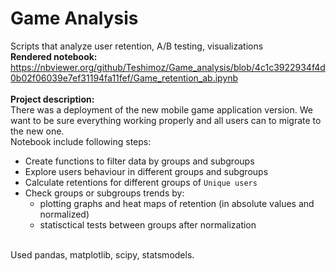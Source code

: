 # Game Analysis
Scripts that analyze user retention, A/B testing, visualizations<br>
<b>Rendered notebook:</b><br>
https://nbviewer.org/github/Teshimoz/Game_analysis/blob/4c1c3922934f4d0b02f06039e7ef31194fa11fef/Game_retention_ab.ipynb
<br><br>
<b>Project description:</b><br>
There was a deployment of the new mobile game application version. We want to be sure everything working properly and all users can to migrate to the new one.<br>
Notebook include following steps:
* Create functions to filter data by groups and subgroups
* Explore users behaviour in different groups and subgroups
* Calculate retentions for different groups of `Unique users`
* Check groups or subgroups trends by:
    * plotting graphs and heat maps of retention (in absolute values and normalized)
    * statisctical tests between groups after normalization<br>
    
<br>Used pandas, matplotlib, scipy, statsmodels.
